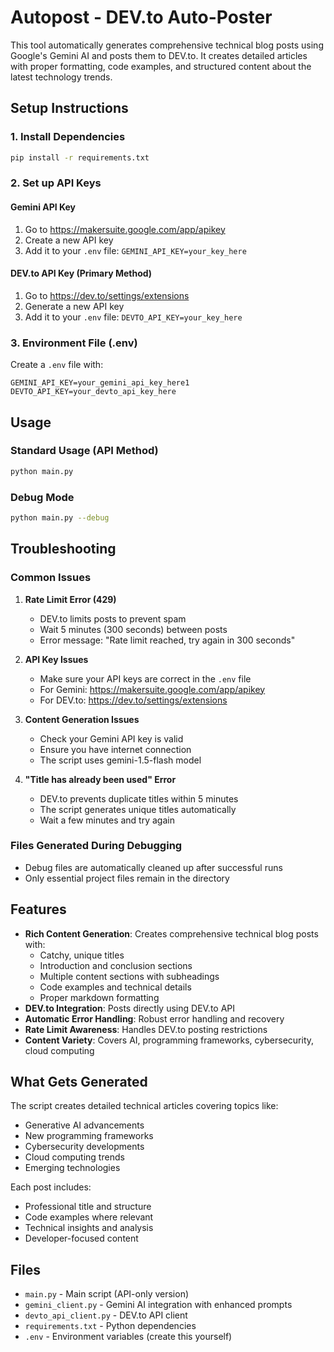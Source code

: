 # Autopost - DEV.to Auto-Poster

This tool automatically generates comprehensive technical blog posts using Google's Gemini AI and posts them to DEV.to. It creates detailed articles with proper formatting, code examples, and structured content about the latest technology trends.

## Setup Instructions

### 1. Install Dependencies
```bash
pip install -r requirements.txt
```

### 2. Set up API Keys

#### Gemini API Key
1. Go to https://makersuite.google.com/app/apikey
2. Create a new API key
3. Add it to your `.env` file: `GEMINI_API_KEY=your_key_here`

#### DEV.to API Key (Primary Method)
1. Go to https://dev.to/settings/extensions
2. Generate a new API key
3. Add it to your `.env` file: `DEVTO_API_KEY=your_key_here`

### 3. Environment File (.env)
Create a `.env` file with:
```
GEMINI_API_KEY=your_gemini_api_key_here1
DEVTO_API_KEY=your_devto_api_key_here
```

## Usage

### Standard Usage (API Method)
```bash
python main.py
```

### Debug Mode
```bash
python main.py --debug
```

## Troubleshooting

### Common Issues

1. **Rate Limit Error (429)**
   - DEV.to limits posts to prevent spam
   - Wait 5 minutes (300 seconds) between posts
   - Error message: "Rate limit reached, try again in 300 seconds"

2. **API Key Issues**
   - Make sure your API keys are correct in the `.env` file
   - For Gemini: https://makersuite.google.com/app/apikey
   - For DEV.to: https://dev.to/settings/extensions

3. **Content Generation Issues**
   - Check your Gemini API key is valid
   - Ensure you have internet connection
   - The script uses gemini-1.5-flash model

4. **"Title has already been used" Error**
   - DEV.to prevents duplicate titles within 5 minutes
   - The script generates unique titles automatically
   - Wait a few minutes and try again

### Files Generated During Debugging
- Debug files are automatically cleaned up after successful runs
- Only essential project files remain in the directory

## Features

- **Rich Content Generation**: Creates comprehensive technical blog posts with:
  - Catchy, unique titles
  - Introduction and conclusion sections
  - Multiple content sections with subheadings
  - Code examples and technical details
  - Proper markdown formatting
- **DEV.to Integration**: Posts directly using DEV.to API
- **Automatic Error Handling**: Robust error handling and recovery
- **Rate Limit Awareness**: Handles DEV.to posting restrictions
- **Content Variety**: Covers AI, programming frameworks, cybersecurity, cloud computing

## What Gets Generated

The script creates detailed technical articles covering topics like:
- Generative AI advancements
- New programming frameworks
- Cybersecurity developments
- Cloud computing trends
- Emerging technologies

Each post includes:
- Professional title and structure
- Code examples where relevant
- Technical insights and analysis
- Developer-focused content

## Files

- `main.py` - Main script (API-only version)
- `gemini_client.py` - Gemini AI integration with enhanced prompts
- `devto_api_client.py` - DEV.to API client
- `requirements.txt` - Python dependencies
- `.env` - Environment variables (create this yourself)
